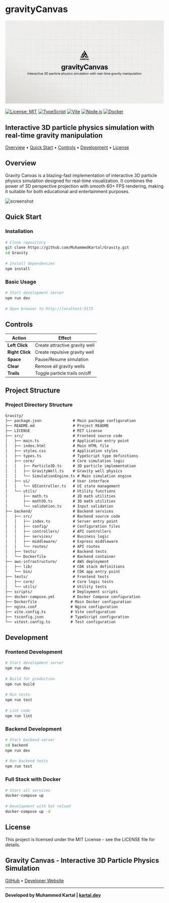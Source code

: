 # gravityCanvas

![screenshot](images/gravityCanvas.png)

[![License: MIT](https://img.shields.io/badge/License-MIT-blue.svg)](https://opensource.org/licenses/MIT)
[![TypeScript](https://img.shields.io/badge/TypeScript-5.0-blue.svg)](https://www.typescriptlang.org/)
[![Vite](https://img.shields.io/badge/Vite-5.0-646CFF.svg)](https://vitejs.dev/)
[![Node.js](https://img.shields.io/badge/Node.js-18+-green.svg)](https://nodejs.org/)
[![Docker](https://img.shields.io/badge/docker-ready-blue.svg)](https://github.com/MuhammedKartal/Gravity#using-docker)

## Interactive 3D particle physics simulation with real-time gravity manipulation

[Overview](#overview) • [Quick Start](#quick-start) • [Controls](#controls) • [Development](#development) • [License](#license)

## Overview

Gravity Canvas is a blazing-fast implementation of interactive 3D particle physics simulation designed for real-time visualization. It combines the power of 3D perspective projection with smooth 60+ FPS rendering, making it suitable for both educational and entertainment purposes.

![screenshot](images/2025-10-25-13-05-47.gif)

## Quick Start

### Installation

```bash
# Clone repository
git clone https://github.com/MuhammedKartal/Gravity.git
cd Gravity

# Install dependencies
npm install
```

### Basic Usage

```bash
# Start development server
npm run dev

# Open browser to http://localhost:5173
```

## Controls

| Action | Effect |
|--------|--------|
| **Left Click** | Create attractive gravity well |
| **Right Click** | Create repulsive gravity well |
| **Space** | Pause/Resume simulation |
| **Clear** | Remove all gravity wells |
| **Trails** | Toggle particle trails on/off |

## Project Structure

### Project Directory Structure

```text
Gravity/
├── package.json              # Main package configuration
├── README.md                 # Project README
├── LICENSE                   # MIT License
├── src/                      # Frontend source code
│   ├── main.ts               # Application entry point
│   ├── index.html            # Main HTML file
│   ├── styles.css            # Application styles
│   ├── types.ts              # TypeScript type definitions
│   ├── core/                 # Core simulation logic
│   │   ├── Particle3D.ts     # 3D particle implementation
│   │   ├── GravityWell.ts    # Gravity well physics
│   │   └── SimulationEngine.ts # Main simulation engine
│   ├── ui/                   # User interface
│   │   └── UIController.ts   # UI state management
│   └── utils/                # Utility functions
│       ├── math.ts           # 2D math utilities
│       ├── math3D.ts         # 3D math utilities
│       └── validation.ts     # Input validation
├── backend/                  # Backend services
│   ├── src/                  # Backend source code
│   │   ├── index.ts          # Server entry point
│   │   ├── config/           # Configuration files
│   │   ├── controllers/      # API controllers
│   │   ├── services/         # Business logic
│   │   ├── middleware/       # Express middleware
│   │   └── routes/           # API routes
│   ├── tests/                # Backend tests
│   └── Dockerfile            # Backend container
├── aws-infrastructure/       # AWS deployment
│   ├── lib/                  # CDK stack definitions
│   └── bin/                  # CDK app entry point
├── tests/                    # Frontend tests
│   ├── core/                 # Core logic tests
│   └── utils/                # Utility tests
├── scripts/                  # Deployment scripts
├── docker-compose.yml        # Docker Compose configuration
├── Dockerfile               # Main Docker configuration
├── nginx.conf               # Nginx configuration
├── vite.config.ts           # Vite configuration
├── tsconfig.json            # TypeScript configuration
└── vitest.config.ts         # Test configuration
```

## Development

### Frontend Development

```bash
# Start development server
npm run dev

# Build for production
npm run build

# Run tests
npm run test

# Lint code
npm run lint
```

### Backend Development

```bash
# Start backend server
cd backend
npm run dev

# Run backend tests
npm run test
```

### Full Stack with Docker

```bash
# Start all services
docker-compose up

# Development with hot reload
docker-compose up -d
```


## License

This project is licensed under the MIT License - see the LICENSE file for details.

## Gravity Canvas - Interactive 3D Particle Physics Simulation

[GitHub](https://github.com/MuhammedKartal/Gravity) • [Developer Website](https://kartal.dev)

---

**Developed by Muhammed Kartal | [kartal.dev](https://kartal.dev)**

